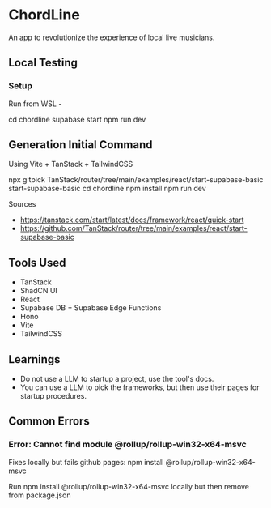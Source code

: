# ChordLine

An app to revolutionize the experience of local live musicians.

## Local Testing

### Setup

Run from WSL -

cd chordline supabase start
npm run dev

## Generation Initial Command

Using Vite + TanStack + TailwindCSS

npx gitpick TanStack/router/tree/main/examples/react/start-supabase-basic start-supabase-basic
cd chordline
npm install
npm run dev

Sources

- <https://tanstack.com/start/latest/docs/framework/react/quick-start>
- <https://github.com/TanStack/router/tree/main/examples/react/start-supabase-basic>

## Tools Used

- TanStack
- ShadCN UI
- React
- Supabase DB + Supabase Edge Functions
- Hono
- Vite
- TailwindCSS

## Learnings

- Do not use a LLM to startup a project, use the tool's docs.
- You can use a LLM to pick the frameworks, but then use their pages for startup procedures.

## Common Errors

### Error: Cannot find module @rollup/rollup-win32-x64-msvc

Fixes locally but fails github pages: npm install @rollup/rollup-win32-x64-msvc

Run npm install @rollup/rollup-win32-x64-msvc locally but then remove from package.json
